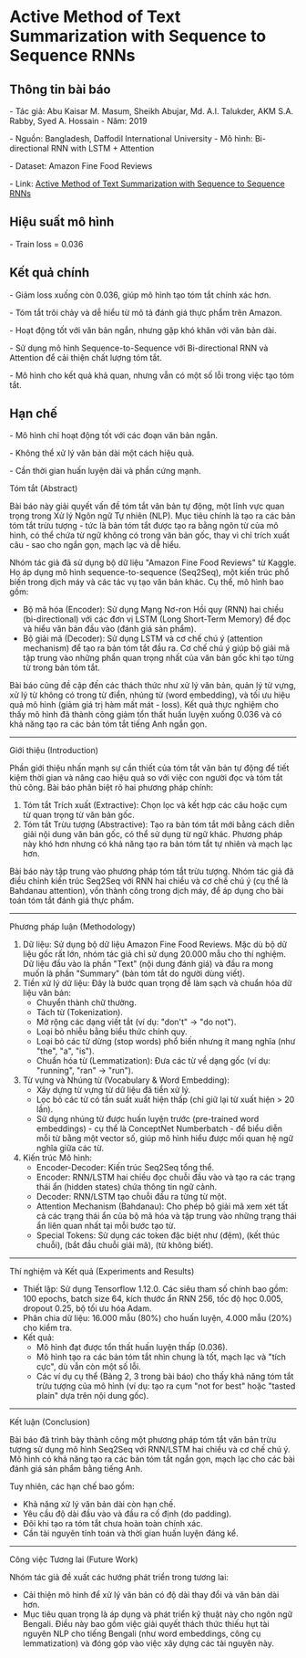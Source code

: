 # Active Method of Text Summarization with Sequence to Sequence RNNs

## Thông tin bài báo

\- Tác giả: Abu Kaisar M. Masum, Sheikh Abujar, Md. A.I. Talukder, AKM S.A. Rabby, Syed A. Hossain
\- Năm: 2019

\- Nguồn: Bangladesh, Daffodil International University
\- Mô hình: Bi-directional RNN with LSTM + Attention  

\- Dataset: Amazon Fine Food Reviews

\- Link: [Active Method of Text Summarization with Sequence to Sequence RNNs](https://www.researchgate.net/profile/Akm-Shahariar-Azad-Rabby/publication/338356977_Abstractive_method_of_text_summarization_with_sequence_to_sequence_RNNs/links/5e15a904a6fdcc283761cc0a/Abstractive-method-of-text-summarization-with-sequence-to-sequence-RNNs.pdf)
## Hiệu suất mô hình

\- Train loss = 0.036
## Kết quả chính

\- Giảm loss xuống còn 0.036, giúp mô hình tạo tóm tắt chính xác hơn.

\- Tóm tắt trôi chảy và dễ hiểu từ mô tả đánh giá thực phẩm trên Amazon.

\- Hoạt động tốt với văn bản ngắn, nhưng gặp khó khăn với văn bản dài.

\- Sử dụng mô hình Sequence-to-Sequence với Bi-directional RNN và Attention để cải thiện chất lượng tóm tắt.

\- Mô hình cho kết quả khả quan, nhưng vẫn có một số lỗi trong việc tạo tóm tắt.
## Hạn chế

\- Mô hình chỉ hoạt động tốt với các đoạn văn bản ngắn.

\- Không thể xử lý văn bản dài một cách hiệu quả.

\- Cần thời gian huấn luyện dài và phần cứng mạnh.


Tóm tắt (Abstract)

Bài báo này giải quyết vấn đề tóm tắt văn bản tự động, một lĩnh vực quan trọng trong Xử lý Ngôn ngữ Tự nhiên (NLP). Mục tiêu chính là tạo ra các bản tóm tắt trừu tượng - tức là bản tóm tắt được tạo ra bằng ngôn từ của mô hình, có thể chứa từ ngữ không có trong văn bản gốc, thay vì chỉ trích xuất câu - sao cho ngắn gọn, mạch lạc và dễ hiểu.

Nhóm tác giả đã sử dụng bộ dữ liệu "Amazon Fine Food Reviews" từ Kaggle. Họ áp dụng mô hình sequence-to-sequence (Seq2Seq), một kiến trúc phổ biến trong dịch máy và các tác vụ tạo văn bản khác. Cụ thể, mô hình bao gồm:
* Bộ mã hóa (Encoder): Sử dụng Mạng Nơ-ron Hồi quy (RNN) hai chiều (bi-directional) với các đơn vị LSTM (Long Short-Term Memory) để đọc và hiểu văn bản đầu vào (đánh giá sản phẩm).
* Bộ giải mã (Decoder): Sử dụng LSTM và cơ chế chú ý (attention mechanism) để tạo ra bản tóm tắt đầu ra. Cơ chế chú ý giúp bộ giải mã tập trung vào những phần quan trọng nhất của văn bản gốc khi tạo từng từ trong bản tóm tắt.

Bài báo cũng đề cập đến các thách thức như xử lý văn bản, quản lý từ vựng, xử lý từ không có trong từ điển, nhúng từ (word embedding), và tối ưu hiệu quả mô hình (giảm giá trị hàm mất mát - loss). Kết quả thực nghiệm cho thấy mô hình đã thành công giảm tổn thất huấn luyện xuống 0.036 và có khả năng tạo ra các bản tóm tắt tiếng Anh ngắn gọn.

---

Giới thiệu (Introduction)

Phần giới thiệu nhấn mạnh sự cần thiết của tóm tắt văn bản tự động để tiết kiệm thời gian và nâng cao hiệu quả so với việc con người đọc và tóm tắt thủ công. Bài báo phân biệt rõ hai phương pháp chính:
1. Tóm tắt Trích xuất (Extractive): Chọn lọc và kết hợp các câu hoặc cụm từ quan trọng từ văn bản gốc.
2. Tóm tắt Trừu tượng (Abstractive): Tạo ra bản tóm tắt mới bằng cách diễn giải nội dung văn bản gốc, có thể sử dụng từ ngữ khác. Phương pháp này khó hơn nhưng có khả năng tạo ra bản tóm tắt tự nhiên và mạch lạc hơn.

Bài báo này tập trung vào phương pháp tóm tắt trừu tượng. Nhóm tác giả đã điều chỉnh kiến trúc Seq2Seq với RNN hai chiều và cơ chế chú ý (cụ thể là Bahdanau attention), vốn thành công trong dịch máy, để áp dụng cho bài toán tóm tắt đánh giá thực phẩm.

---

Phương pháp luận (Methodology)

1. Dữ liệu: Sử dụng bộ dữ liệu Amazon Fine Food Reviews. Mặc dù bộ dữ liệu gốc rất lớn, nhóm tác giả chỉ sử dụng 20.000 mẫu cho thí nghiệm. Dữ liệu đầu vào là phần "Text" (nội dung đánh giá) và đầu ra mong muốn là phần "Summary" (bản tóm tắt do người dùng viết).
2. Tiền xử lý dữ liệu: Đây là bước quan trọng để làm sạch và chuẩn hóa dữ liệu văn bản:
    * Chuyển thành chữ thường.
    * Tách từ (Tokenization).
    * Mở rộng các dạng viết tắt (ví dụ: "don't" -> "do not").
    * Loại bỏ nhiễu bằng biểu thức chính quy.
    * Loại bỏ các từ dừng (stop words) phổ biến nhưng ít mang nghĩa (như "the", "a", "is").
    * Chuẩn hóa từ (Lemmatization): Đưa các từ về dạng gốc (ví dụ: "running", "ran" -> "run").
3. Từ vựng và Nhúng từ (Vocabulary & Word Embedding):
    * Xây dựng từ vựng từ dữ liệu đã tiền xử lý.
    * Lọc bỏ các từ có tần suất xuất hiện thấp (chỉ giữ lại từ xuất hiện > 20 lần).
    * Sử dụng nhúng từ được huấn luyện trước (pre-trained word embeddings) - cụ thể là ConceptNet Numberbatch - để biểu diễn mỗi từ bằng một vector số, giúp mô hình hiểu được mối quan hệ ngữ nghĩa giữa các từ.
4. Kiến trúc Mô hình:
    * Encoder-Decoder: Kiến trúc Seq2Seq tổng thể.
    * Encoder: RNN/LSTM hai chiều đọc chuỗi đầu vào và tạo ra các trạng thái ẩn (hidden states) chứa thông tin ngữ cảnh.
    * Decoder: RNN/LSTM tạo chuỗi đầu ra từng từ một.
    * Attention Mechanism (Bahdanau): Cho phép bộ giải mã xem xét tất cả các trạng thái ẩn của bộ mã hóa và tập trung vào những trạng thái ẩn liên quan nhất tại mỗi bước tạo từ.
    * Special Tokens: Sử dụng các token đặc biệt như <PAD> (đệm), <EOS> (kết thúc chuỗi), <GO> (bắt đầu chuỗi giải mã), <UNK> (từ không biết).

---

Thí nghiệm và Kết quả (Experiments and Results)

* Thiết lập: Sử dụng Tensorflow 1.12.0. Các siêu tham số chính bao gồm: 100 epochs, batch size 64, kích thước ẩn RNN 256, tốc độ học 0.005, dropout 0.25, bộ tối ưu hóa Adam.
* Phân chia dữ liệu: 16.000 mẫu (80%) cho huấn luyện, 4.000 mẫu (20%) cho kiểm tra.
* Kết quả:
    * Mô hình đạt được tổn thất huấn luyện thấp (0.036).
    * Mô hình tạo ra các bản tóm tắt nhìn chung là tốt, mạch lạc và "tích cực", dù vẫn còn một số lỗi.
    * Các ví dụ cụ thể (Bảng 2, 3 trong bài báo) cho thấy khả năng tóm tắt trừu tượng của mô hình (ví dụ: tạo ra cụm "not for best" hoặc "tasted plain" dựa trên nội dung gốc).

---

Kết luận (Conclusion)

Bài báo đã trình bày thành công một phương pháp tóm tắt văn bản trừu tượng sử dụng mô hình Seq2Seq với RNN/LSTM hai chiều và cơ chế chú ý. Mô hình có khả năng tạo ra các bản tóm tắt ngắn gọn, mạch lạc cho các bài đánh giá sản phẩm bằng tiếng Anh.

Tuy nhiên, các hạn chế bao gồm:
* Khả năng xử lý văn bản dài còn hạn chế.
* Yêu cầu độ dài đầu vào và đầu ra cố định (do padding).
* Đôi khi tạo ra tóm tắt chưa hoàn toàn chính xác.
* Cần tài nguyên tính toán và thời gian huấn luyện đáng kể.

---

Công việc Tương lai (Future Work)

Nhóm tác giả đề xuất các hướng phát triển trong tương lai:
* Cải thiện mô hình để xử lý văn bản có độ dài thay đổi và văn bản dài hơn.
* Mục tiêu quan trọng là áp dụng và phát triển kỹ thuật này cho ngôn ngữ Bengali. Điều này bao gồm việc giải quyết thách thức thiếu hụt tài nguyên NLP cho tiếng Bengali (như word embeddings, công cụ lemmatization) và đóng góp vào việc xây dựng các tài nguyên này.

